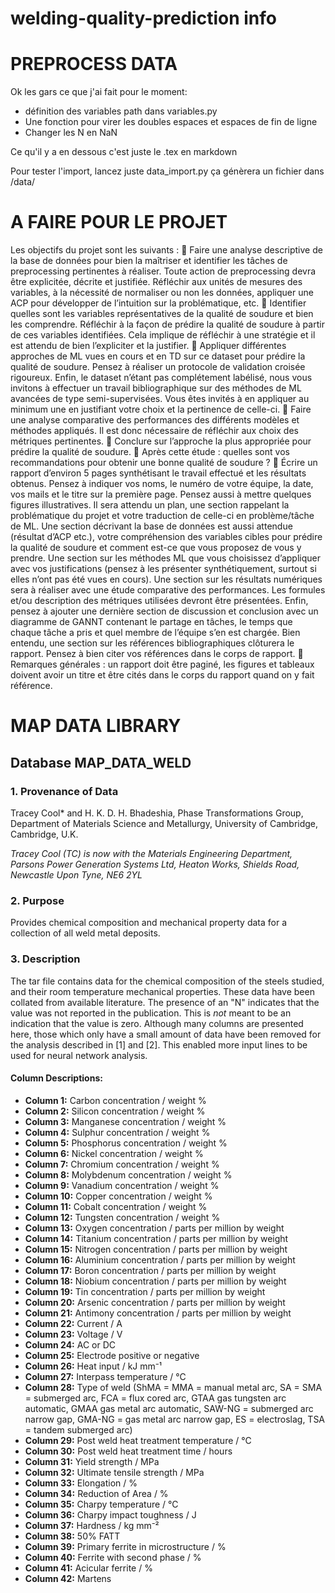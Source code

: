 # welding-quality-prediction info

# PREPROCESS DATA
Ok les gars ce que j'ai fait pour le moment:
- définition des variables path dans variables.py
- Une fonction pour virer les doubles espaces et espaces de fin de ligne
- Changer les N en NaN

Ce qu'il y a en dessous c'est juste le .tex en markdown

Pour tester l'import, lancez juste data_import.py ça génèrera un fichier dans /data/

# A FAIRE POUR LE PROJET 
Les objectifs du projet sont les suivants :
	Faire une analyse descriptive de la base de données pour bien la maîtriser et identifier les tâches de preprocessing pertinentes à réaliser. Toute action de preprocessing devra être explicitée, décrite et justifiée. Réfléchir aux unités de mesures des variables, à la nécessité de normaliser ou non les données, appliquer une ACP pour développer de l’intuition sur la problématique, etc. 
	Identifier quelles sont les variables représentatives de la qualité de soudure et bien les comprendre. Réfléchir à la façon de prédire la qualité de soudure à partir de ces variables identifiées. Cela implique de réfléchir à une stratégie et il est attendu de bien l’expliciter et la justifier.
	Appliquer différentes approches de ML vues en cours et en TD sur ce dataset pour prédire la qualité de soudure. Pensez à réaliser un protocole de validation croisée rigoureux. Enfin, le dataset n’étant pas complétement labélisé, nous vous invitons à effectuer un travail bibliographique sur des méthodes de ML avancées de type semi-supervisées. Vous êtes invités à en appliquer au minimum une en justifiant votre choix et la pertinence de celle-ci. 
	Faire une analyse comparative des performances des différents modèles et méthodes appliqués. Il est donc nécessaire de réfléchir aux choix des métriques pertinentes. 
	Conclure sur l’approche la plus appropriée pour prédire la qualité de soudure. 
	Après cette étude : quelles sont vos recommandations pour obtenir une bonne qualité de soudure ?
	Écrire un rapport d’environ 5 pages synthétisant le travail effectué et les résultats obtenus. Pensez à indiquer vos noms, le numéro de votre équipe, la date, vos mails et le titre sur la première page. Pensez aussi à mettre quelques figures illustratives. Il sera attendu un plan, une section rappelant la problématique du projet et votre traduction de celle-ci en problème/tâche de ML. Une section décrivant la base de données est aussi attendue (résultat d’ACP etc.), votre compréhension des variables cibles pour prédire la qualité de soudure et comment est-ce que vous proposez de vous y prendre. Une section sur les méthodes ML que vous choisissez d’appliquer avec vos justifications (pensez à les présenter synthétiquement, surtout si elles n’ont pas été vues en cours). Une section sur les résultats numériques sera à réaliser avec une étude comparative des performances. Les formules et/ou description des métriques utilisées devront être présentées. Enfin, pensez à ajouter une dernière section de discussion et conclusion avec un diagramme de GANNT contenant le partage en tâches, le temps que chaque tâche a pris et quel membre de l’équipe s’en est chargée. Bien entendu, une section sur les références bibliographiques clôturera le rapport. Pensez à bien citer vos références dans le corps de rapport. 
	Remarques générales : un rapport doit être paginé, les figures et tableaux doivent avoir un titre et être cités dans le corps du rapport quand on y fait référence. 


# MAP DATA LIBRARY

## Database MAP_DATA_WELD

### 1. Provenance of Data

Tracey Cool\* and H. K. D. H. Bhadeshia, Phase Transformations Group, Department of Materials Science and Metallurgy, University of Cambridge, Cambridge, U.K.

*Tracey Cool (TC) is now with the Materials Engineering Department, Parsons Power Generation Systems Ltd, Heaton Works, Shields Road, Newcastle Upon Tyne, NE6 2YL*

### 2. Purpose

Provides chemical composition and mechanical property data for a collection of all weld metal deposits.

### 3. Description

The tar file contains data for the chemical composition of the steels studied, and their room temperature mechanical properties. These data have been collated from available literature. The presence of an "N" indicates that the value was not reported in the publication. This is *not* meant to be an indication that the value is zero. Although many columns are presented here, those which only have a small amount of data have been removed for the analysis described in [1] and [2]. This enabled more input lines to be used for neural network analysis.

#### Column Descriptions:
- **Column 1:** Carbon concentration / weight %
- **Column 2:** Silicon concentration / weight %
- **Column 3:** Manganese concentration / weight %
- **Column 4:** Sulphur concentration / weight %
- **Column 5:** Phosphorus concentration / weight %
- **Column 6:** Nickel concentration / weight %
- **Column 7:** Chromium concentration / weight %
- **Column 8:** Molybdenum concentration / weight %
- **Column 9:** Vanadium concentration / weight %
- **Column 10:** Copper concentration / weight %
- **Column 11:** Cobalt concentration / weight %
- **Column 12:** Tungsten concentration / weight %
- **Column 13:** Oxygen concentration / parts per million by weight
- **Column 14:** Titanium concentration / parts per million by weight
- **Column 15:** Nitrogen concentration / parts per million by weight
- **Column 16:** Aluminium concentration / parts per million by weight
- **Column 17:** Boron concentration / parts per million by weight
- **Column 18:** Niobium concentration / parts per million by weight
- **Column 19:** Tin concentration / parts per million by weight
- **Column 20:** Arsenic concentration / parts per million by weight
- **Column 21:** Antimony concentration / parts per million by weight
- **Column 22:** Current / A
- **Column 23:** Voltage / V
- **Column 24:** AC or DC
- **Column 25:** Electrode positive or negative
- **Column 26:** Heat input / kJ mm⁻¹
- **Column 27:** Interpass temperature / °C
- **Column 28:** Type of weld (ShMA = MMA = manual metal arc, SA = SMA = submerged arc, FCA = flux cored arc, GTAA gas tungsten arc automatic, GMAA gas metal arc automatic, SAW-NG = submerged arc narrow gap, GMA-NG = gas metal arc narrow gap, ES = electroslag, TSA = tandem submerged arc)
- **Column 29:** Post weld heat treatment temperature / °C
- **Column 30:** Post weld heat treatment time / hours
- **Column 31:** Yield strength / MPa
- **Column 32:** Ultimate tensile strength / MPa
- **Column 33:** Elongation / %
- **Column 34:** Reduction of Area / %
- **Column 35:** Charpy temperature / °C
- **Column 36:** Charpy impact toughness / J
- **Column 37:** Hardness / kg mm⁻²
- **Column 38:** 50% FATT
- **Column 39:** Primary ferrite in microstructure / %
- **Column 40:** Ferrite with second phase / %
- **Column 41:** Acicular ferrite / %
- **Column 42:** Martens

